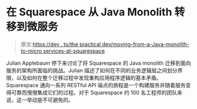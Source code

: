 # 在 Squarespace 从 Java Monolith 转移到微服务

> 原文:[https://dev . to/the practical dev/moving-from-a-Java-monolith-to-micro services-at-squarespace](https://dev.to/thepracticaldev/moving-from-a-java-monolith-to-microservices-at-squarespace)

Julian Applebaum 停下来讨论了将 Squarespace 的 Java monolith 迁移到面向服务的架构所面临的挑战。Julian 描述了如何在不同的业务逻辑层之间划分界限，以及如何在整个迁移过程中发现重构应用程序逻辑的基本矛盾。Squarespace 通向一系列 RESTful API 端点的旅程是一个构建服务并随着服务变得可靠而慢慢集成它们的过程。对于 Squarespace 约 100 名工程师的团队来说，这一举动是不可避免的。